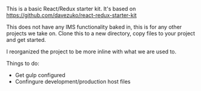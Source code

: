 This is a basic React/Redux starter kit.  It's based on https://github.com/davezuko/react-redux-starter-kit

This does not have any IMS functionality baked in, this is for any other projects we take on.  Clone this to a new directory, copy files to your project and get started.

I reorganized the project to be more inline with what we are used to.

Things to do:
* Get gulp configured
* Confingure development/production host files
